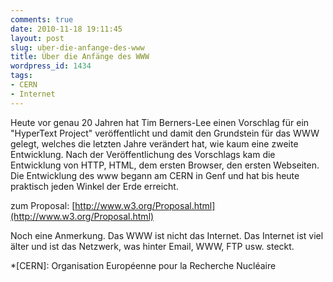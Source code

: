 ```yaml
---
comments: true
date: 2010-11-18 19:11:45
layout: post
slug: uber-die-anfange-des-www
title: Über die Anfänge des WWW
wordpress_id: 1434
tags:
- CERN
- Internet
---
```


Heute vor genau 20 Jahren hat Tim Berners-Lee einen Vorschlag für ein "HyperText Project" veröffentlicht und damit den Grundstein für das WWW gelegt, welches die letzten Jahre verändert hat, wie kaum eine zweite Entwicklung. Nach der Veröffentlichung des Vorschlags kam die Entwicklung von HTTP, HTML, dem ersten Browser, den ersten Webseiten. Die Entwicklung des www begann am CERN in Genf und hat bis heute praktisch jeden Winkel der Erde erreicht.

zum Proposal: [http://www.w3.org/Proposal.html](http://www.w3.org/Proposal.html)

Noch eine Anmerkung. Das WWW ist nicht das Internet. Das Internet ist viel älter und ist das Netzwerk, was hinter Email, WWW, FTP usw. steckt.

*[CERN]: Organisation Européenne pour la Recherche Nucléaire

